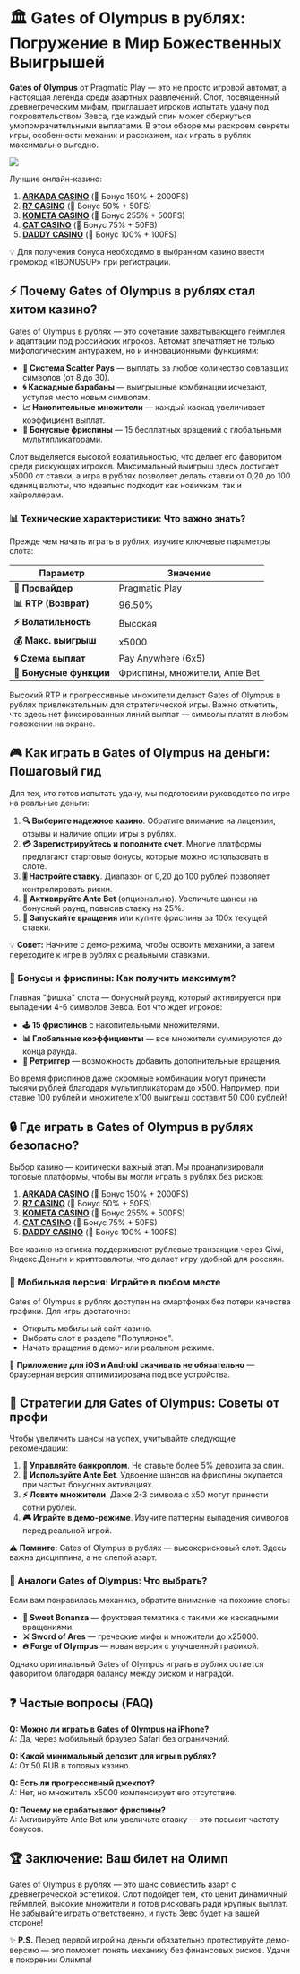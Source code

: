 # 🏛️ Gates of Olympus в рублях: Погружение в Мир Божественных Выигрышей  

**Gates of Olympus** от Pragmatic Play — это не просто игровой автомат, а настоящая легенда среди азартных развлечений. Слот, посвященный древнегреческим мифам, приглашает игроков испытать удачу под покровительством Зевса, где каждый спин может обернуться умопомрачительными выплатами. В этом обзоре мы раскроем секреты игры, особенности механик и расскажем, как играть в рублях максимально выгодно.  

[![](https://i.ibb.co/BVjGQ9mj/olympus.jpg)](https://clck.ru/3FcBLa)

Лучшие онлайн-казино:

1. **[ARKADA CASINO](https://clck.ru/3FcBLa "ARKADA CASINO")** (🎁 Бонус 150% + 2000FS)
2. **[R7 CASINO](https://clck.ru/3FcBQu "R7 CASINO")** (🎁 Бонус 50% + 50FS)
3. **[KOMETA CASINO](https://clck.ru/3FcBFf "KOMETA CASINO")** (🎁 Бонус 255% + 500FS)
4. **[CAT CASINO](https://clck.ru/3FcBKb "CAT CASINO")** (🎁 Бонус 75% + 50FS)
5. **[DADDY CASINO](https://clck.ru/3FcBU5 "DADDY CASINO")** (🎁 Бонус 100% + 100FS)

💡 Для получения бонуса необходимо в выбранном казино ввести промокод «1BONUSUP» при регистрации.

## ⚡ Почему Gates of Olympus в рублях стал хитом казино?  

Gates of Olympus в рублях — это сочетание захватывающего геймплея и адаптации под российских игроков. Автомат впечатляет не только мифологическим антуражем, но и инновационными функциями:  

- **🎲 Система Scatter Pays** — выплаты за любое количество совпавших символов (от 8 до 30).  
- **🌀 Каскадные барабаны** — выигрышные комбинации исчезают, уступая место новым символам.  
- **📈 Накопительные множители** — каждый каскад увеличивает коэффициент выплат.  
- **🎁 Бонусные фриспины** — 15 бесплатных вращений с глобальными мультипликаторами.  

Слот выделяется высокой волатильностью, что делает его фаворитом среди рискующих игроков. Максимальный выигрыш здесь достигает x5000 от ставки, а игра в рублях позволяет делать ставки от 0,20 до 100 единиц валюты, что идеально подходит как новичкам, так и хайроллерам.  

### 📊 Технические характеристики: Что важно знать?  

Прежде чем начать играть в рублях, изучите ключевые параметры слота:  

| Параметр               | Значение                     |  
|------------------------|-----------------------------|  
| **🎰 Провайдер**        | Pragmatic Play              |  
| **📊 RTP (Возврат)**    | 96.50%                      |  
| **⚡ Волатильность**    | Высокая                     |  
| **💰 Макс. выигрыш**    | x5000                       |  
| **🌀 Схема выплат**     | Pay Anywhere (6x5)          |  
| **🎁 Бонусные функции** | Фриспины, множители, Ante Bet |  

Высокий RTP и прогрессивные множители делают Gates of Olympus в рублях привлекательным для стратегической игры. Важно отметить, что здесь нет фиксированных линий выплат — символы платят в любом положении на экране.  

## 🎮 Как играть в Gates of Olympus на деньги: Пошаговый гид  

Для тех, кто готов испытать удачу, мы подготовили руководство по игре на реальные деньги:  

1. **🔍 Выберите надежное казино**. Обратите внимание на лицензии, отзывы и наличие опции игры в рублях.  
2. **💳 Зарегистрируйтесь и пополните счет**. Многие платформы предлагают стартовые бонусы, которые можно использовать в слоте.  
3. **🎚️ Настройте ставку**. Диапазон от 0,20 до 100 рублей позволяет контролировать риски.  
4. **🎯 Активируйте Ante Bet** (опционально). Увеличьте шансы на бонусный раунд, повысив ставку на 25%.  
5. **🔄 Запускайте вращения** или купите фриспины за 100x текущей ставки.  

💡 **Совет:** Начните с демо-режима, чтобы освоить механики, а затем переходите к игре в рублях с реальными ставками.  

### 🎁 Бонусы и фриспины: Как получить максимум?  

Главная "фишка" слота — бонусный раунд, который активируется при выпадении 4-6 символов Зевса. Вот что ждет игроков:  

- **🕹️ 15 фриспинов** с накопительными множителями.  
- **📊 Глобальные коэффициенты** — все множители суммируются до конца раунда.  
- **🔄 Ретриггер** — возможность добавить дополнительные вращения.  

Во время фриспинов даже скромные комбинации могут принести тысячи рублей благодаря мультипликаторам до x500. Например, при ставке 100 рублей и множителе x100 выигрыш составит 50 000 рублей!  

## 🔒 Где играть в Gates of Olympus в рублях безопасно?  

Выбор казино — критически важный этап. Мы проанализировали топовые платформы, чтобы вы могли играть в рублях без рисков:  

1. **[ARKADA CASINO](https://clck.ru/3FcBLa "ARKADA CASINO")** (🎁 Бонус 150% + 2000FS)
2. **[R7 CASINO](https://clck.ru/3FcBQu "R7 CASINO")** (🎁 Бонус 50% + 50FS)
3. **[KOMETA CASINO](https://clck.ru/3FcBFf "KOMETA CASINO")** (🎁 Бонус 255% + 500FS)
4. **[CAT CASINO](https://clck.ru/3FcBKb "CAT CASINO")** (🎁 Бонус 75% + 50FS)
5. **[DADDY CASINO](https://clck.ru/3FcBU5 "DADDY CASINO")** (🎁 Бонус 100% + 100FS)

Все казино из списка поддерживают рублевые транзакции через Qiwi, Яндекс.Деньги и криптовалюты, что делает игру удобной для россиян.  

### 📱 Мобильная версия: Играйте в любом месте  

Gates of Olympus в рублях доступен на смартфонах без потери качества графики. Для игры достаточно:  
- Открыть мобильный сайт казино.  
- Выбрать слот в разделе "Популярное".  
- Начать вращения в демо- или реальном режиме.  

📲 **Приложение для iOS и Android скачивать не обязательно** — браузерная версия оптимизирована под все устройства.  

## 🧠 Стратегии для Gates of Olympus: Советы от профи  

Чтобы увеличить шансы на успех, учитывайте следующие рекомендации:  

1. **💸 Управляйте банкроллом**. Не ставьте более 5% депозита за спин.  
2. **🎯 Используйте Ante Bet**. Удвоение шансов на фриспины окупается при частых бонусных активациях.  
3. **⚡ Ловите множители**. Даже 2-3 символа с x50 могут принести сотни рублей.  
4. **🎮 Играйте в демо-режиме**. Изучите паттерны выпадения символов перед реальной игрой.  

⚠️ **Помните:** Gates of Olympus в рублях — высокорисковый слот. Здесь важна дисциплина, а не слепой азарт.  

### 🎲 Аналоги Gates of Olympus: Что выбрать?  

Если вам понравилась механика, обратите внимание на похожие слоты:  
- **🍬 Sweet Bonanza** — фруктовая тематика с такими же каскадными вращениями.  
- **⚔️ Sword of Ares** — греческие мифы и множители до x25000.  
- **🔥 Forge of Olympus** — новая версия с улучшенной графикой.  

Однако оригинальный Gates of Olympus играть в рублях остается фаворитом благодаря балансу между риском и наградой.  

## ❓ Частые вопросы (FAQ)  

**Q: Можно ли играть в Gates of Olympus на iPhone?**  
A: Да, через мобильный браузер Safari без ограничений.  

**Q: Какой минимальный депозит для игры в рублях?**  
A: От 50 RUB в топовых казино.  

**Q: Есть ли прогрессивный джекпот?**  
A: Нет, но множитель x5000 компенсирует его отсутствие.  

**Q: Почему не срабатывают фриспины?**  
A: Активируйте Ante Bet или увеличьте ставку — это повысит частоту бонусов.  

## 🏆 Заключение: Ваш билет на Олимп  

Gates of Olympus в рублях — это шанс совместить азарт с древнегреческой эстетикой. Слот подойдет тем, кто ценит динамичный геймплей, высокие множители и готов рисковать ради крупных выплат. Не забывайте играть ответственно, и пусть Зевс будет на вашей стороне!  

✨ **P.S.** Перед первой игрой на деньги обязательно протестируйте демо-версию — это поможет понять механику без финансовых рисков. Удачи в покорении Олимпа!  


